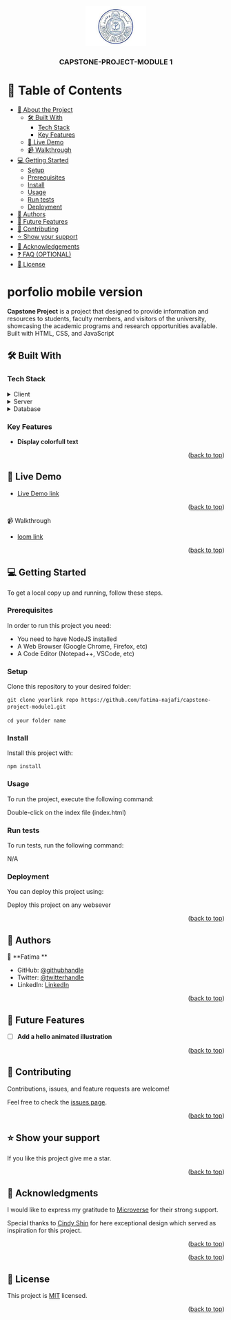 <a name="readme-top"></a>

<div align="center">
 <img src="assets/logo.jpg" alt="logo" width="140"  height="auto" />
  <br/>

  <h3><b>CAPSTONE-PROJECT-MODULE 1</b></h3>

</div>

# 📗 Table of Contents

- [📖 About the Project](#about-project)
  - [🛠 Built With](#built-with)
    - [Tech Stack](#tech-stack)
    - [Key Features](#key-features)
  - [🚀 Live Demo](#live-demo)
  - [📹 Walkthrough ](#Walkthrough)
- [💻 Getting Started](#getting-started)
  - [Setup](#setup)
  - [Prerequisites](#prerequisites)
  - [Install](#install)
  - [Usage](#usage)
  - [Run tests](#run-tests)
  - [Deployment](#deployment)
- [👥 Authors](#authors)
- [🔭 Future Features](#future-features)
- [🤝 Contributing](#contributing)
- [⭐️ Show your support](#support)
- [🙏 Acknowledgements](#acknowledgements)
- [❓ FAQ (OPTIONAL)](#faq)
- [📝 License](#license)

# porfolio mobile version <a name="about-project"></a>

**Capstone Project** is a project that designed to provide information and resources to students, faculty members, and visitors of the university, showcasing the academic programs and research opportunities available. Built with HTML, CSS, and JavaScript

## 🛠 Built With <a name="built-with"></a>

### Tech Stack <a name="tech-stack"></a>

<details>
  <summary>Client</summary>
  <ul>
    <li><a href="https://developer.mozilla.org/en-US/docs/Web/HTML">HTML</a></li>
    <li><a href="https://developer.mozilla.org/en-US/docs/Web/CSS">CSS</a></li>
  </ul>
</details>

<details>
  <summary>Server</summary>
  <ul>
    <li>N/A</li>
  </ul>
</details>

<details>
<summary>Database</summary>
  <ul>
    <li>N/A</li>
  </ul>
</details>

### Key Features <a name="key-features"></a>

- **Display colorfull text**

<p align="right">(<a href="#readme-top">back to top</a>)</p>

## 🚀 Live Demo <a name="live-demo"></a>

- [Live Demo link](https://fatima-najafi.github.io/capstone-project-module1/)

<p align="right">(<a href="#readme-top">back to top</a>)</p>
📹 Walkthrough  <a name="Walkthrough"></a>

- [loom link](https://www.loom.com/share/00e2f5e8b4b043aeb1fe23e4f114a692?sid=ad193708-4490-46ef-90a6-53072023c42d)

<p align="right">(<a href="#readme-top">back to top</a>)</p>

## 💻 Getting Started <a name="getting-started"></a>

To get a local copy up and running, follow these steps.

### Prerequisites

In order to run this project you need:

- You need to have NodeJS installed
- A Web Browser (Google Chrome, Firefox, etc)
- A Code Editor (Notepad++, VSCode, etc)

### Setup

Clone this repository to your desired folder:

```
git clone yourlink repo https://github.com/fatima-najafi/capstone-project-module1.git

cd your folder name
```

### Install

Install this project with:

```
npm install
```

### Usage

To run the project, execute the following command:

Double-click on the index file (index.html)

### Run tests

To run tests, run the following command:

N/A

### Deployment

You can deploy this project using:

Deploy this project on any websever

<p align="right">(<a href="#readme-top">back to top</a>)</p>

## 👥 Authors <a name="authors"></a>

👤 **Fatima **

- GitHub: [@githubhandle](https://github.com/fatima-najafi)
- Twitter: [@twitterhandle](https://twitter.com)
- LinkedIn: [LinkedIn](https://www.linkedin.com/in/fatima-najafi-75424a23a/)

<p align="right">(<a href="#readme-top">back to top</a>)</p>

## 🔭 Future Features <a name="future-features"></a>

- [ ] **Add a hello animated illustration**

<p align="right">(<a href="#readme-top">back to top</a>)</p>

## 🤝 Contributing <a name="contributing"></a>

Contributions, issues, and feature requests are welcome!

Feel free to check the [issues page](../../issues/).

<p align="right">(<a href="#readme-top">back to top</a>)</p>

## ⭐️ Show your support <a name="support"></a>

If you like this project give me a star.

<p align="right">(<a href="#readme-top">back to top</a>)</p>

## 🙏 Acknowledgments <a name="acknowledgements"></a>

I would like to express my gratitude to [Microverse](https://www.microverse.org/) for their strong support.

Special thanks to [Cindy Shin](https://www.behance.net/adagio07) for here exceptional design which served as inspiration for this project.

<p align="right">(<a href="#readme-top">back to top</a>)</p>

<p align="right">(<a href="#readme-top">back to top</a>)</p>

## 📝 License <a name="license"></a>

This project is [MIT](./LICENSE) licensed.

<p align="right">(<a href="#readme-top">back to top</a>)</p>
